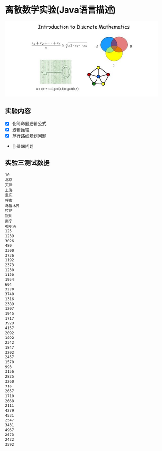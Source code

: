 # 离散数学实验(Java语言描述)

![](/discrete.jpg)

## 实验内容
- [x] 化简命题逻辑公式
- [x] 逻辑推理
- [x] 旅行路线规划问题
- [] 排课问题

## 实验三测试数据
```text
10
北京
天津
上海
重庆
呼市
乌鲁木齐
拉萨
银川
南宁
哈尔滨
125
1239
3026
480
3300
3736
1192
2373
1230
1150
1954
604
3330
3740
1316
2389
1207
1945
1717
3929
4157
2092
1892
2342
1847
3202
2457
1570
993
3156
2825
3260
716
2657
1710
2668
2111
4279
4531
2547
3431
4967
2673
2422
3592
```
